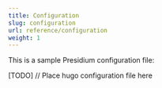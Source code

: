 ```yaml
---
title: Configuration
slug: configuration
url: reference/configuration
weight: 1
---
```


This is a sample Presidium configuration file:

[TODO] // Place hugo configuration file here
